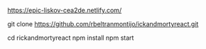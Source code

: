 https://epic-liskov-cea2de.netlify.com/

git clone https://github.com/rbeltranmontijo/ickandmortyreact.git

cd rickandmortyreact
npm install
npm start
